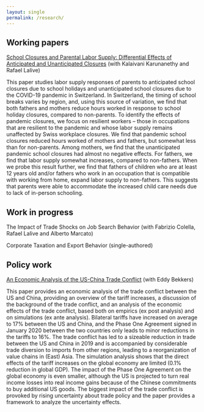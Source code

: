 ```yaml
---
layout: single
permalink: /research/
---
```


## Working papers

[School Closures and Parental Labor Supply: Differential Effects of Anticipated and Unanticipated Closures](https://docs.iza.org/dp17371.pdf) (with Kalaivani Karunanethy and Rafael Lalive)


This paper studies labor supply responses of parents to anticipated school closures due to school holidays and unanticipated school closures due to the COVID-19 pandemic in Switzerland. In Switzerland, the timing of school breaks varies by region, and, using this source of variation, we find that both fathers and mothers reduce hours worked in response to school holiday closures, compared to non-parents. To identify the effects of pandemic closures, we focus on resilient workers – those in occupations that are resilient to the pandemic and whose labor supply remains unaffected by Swiss workplace closures. We find that pandemic school closures reduced hours worked of mothers and fathers, but somewhat less than for non-parents. Among mothers, we find that the unanticipated pandemic school closures had almost no negative effects. For fathers, we find that labor supply somewhat increases, compared to non-fathers. When we probe this result further, we find that fathers of children who are at least 12 years old and/or fathers who work in an occupation that is compatible with working from home, expand labor supply to non-fathers. This suggests that parents were able to accommodate the increased child care needs due to lack of in-person schooling.


## Work in progress

The Impact of Trade Shocks on Job Search Behavior (with Fabrizio Colella, Rafael Lalive and Alberto Marcato)

Corporate Taxation and Export Behavior (single-authored)


## Policy work

[An Economic Analysis of the US-China Trade Conflict](https://www.econstor.eu/bitstream/10419/215536/1/1693479710.pdf) (with Eddy Bekkers)

This paper provides an economic analysis of the trade conflict between the US and China, providing an overview of the tariff increases, a discussion of the background of the trade conflict, and an analysis of the economic effects of the trade conflict, based both on empirics (ex post analysis) and on simulations (ex ante analysis). Bilateral tariffs have increased on average to 17% between the US and China, and the Phase One Agreement signed in January 2020 between the two countries only leads to minor reductions in the tariffs to 16%. The trade conflict has led to a sizeable reduction in trade between the US and China in 2019 and is accompanied by considerable trade diversion to imports from other regions, leading to a reorganization of value chains in (East) Asia. The simulation analysis shows that the direct effects of the tariff increases on the global economy are limited (0.1% reduction in global GDP). The impact of the Phase One Agreement on the global economy is even smaller, although the US is projected to turn real income losses into real income gains because of the Chinese commitments to buy additional US goods. The biggest impact of the trade conflict is provoked by rising uncertainty about trade policy and the paper provides a framework to analyze the uncertainty effects. 

